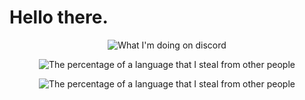 # Hello there.
<p align="center">
  <img align="center" src="https://gt.bigdumb.gq/api/badge/348918040248713217?color1=151515&textcolor=9f9f9f&font=Arial&gradient=false&borderradius=15&bordercolor=ffffff&borderwidth=3" alt="What I'm doing on discord">
<p/>
<p align="center">
  <img align="center" src="https://github-readme-stats.vercel.app/api?username=DanKGooGLy&show_icons=true&theme=dark" alt="The percentage of a language that I steal from other people">
</p>
<p align="center">
  <img align="center" src="hhttps://github-readme-stats.vercel.app/api/top-langs/?username=DanKGooGLy&layout=compact&theme=dark" alt="The percentage of a language that I steal from other people">
</p>
